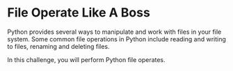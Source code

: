 # File Operate Like A Boss

Python provides several ways to manipulate and work with files in your file system. Some common file operations in Python include reading and writing to files, renaming and deleting files.

In this challenge, you will perform Python file operates.
